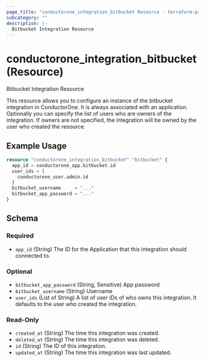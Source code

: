 ```yaml
---
page_title: "conductorone_integration_bitbucket Resource - terraform-provider-conductorone"
subcategory: ""
description: |-
  Bitbucket Integration Resource
---
```


# conductorone_integration_bitbucket (Resource)

Bitbucket Integration Resource

This resource allows you to configure an instance of the bitbucket integration in ConductorOne.
It is always associated with an application. Optionally you can specify the list of users who are owners of the integration.
If owners are not specified, the integration will be owned by the user who created the resource.

## Example Usage

```terraform
resource "conductorone_integration_bitbucket" "bitbucket" {
  app_id = conductorone_app.bitbucket.id
  user_ids = [
    conductorone_user.admin.id
  ]
  bitbucket_username     = "..."
  bitbucket_app_password = "..."
}
```

<!-- schema generated by tfplugindocs -->
## Schema

### Required

- `app_id` (String) The ID for the Application that this integration should connected to.

### Optional

- `bitbucket_app_password` (String, Sensitive) App password
- `bitbucket_username` (String) Username
- `user_ids` (List of String) A list of user IDs of who owns this integration. It defaults to the user who created the integration.

### Read-Only

- `created_at` (String) The time this integration was created.
- `deleted_at` (String) The time this integration was deleted.
- `id` (String) The ID of this integration.
- `updated_at` (String) The time this integration was last updated.
